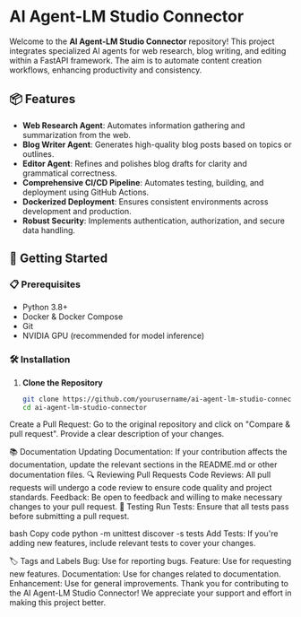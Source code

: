 # AI Agent-LM Studio Connector

Welcome to the **AI Agent-LM Studio Connector** repository! This project integrates specialized AI agents for web research, blog writing, and editing within a FastAPI framework. The aim is to automate content creation workflows, enhancing productivity and consistency.

## 📦 Features

- **Web Research Agent**: Automates information gathering and summarization from the web.
- **Blog Writer Agent**: Generates high-quality blog posts based on topics or outlines.
- **Editor Agent**: Refines and polishes blog drafts for clarity and grammatical correctness.
- **Comprehensive CI/CD Pipeline**: Automates testing, building, and deployment using GitHub Actions.
- **Dockerized Deployment**: Ensures consistent environments across development and production.
- **Robust Security**: Implements authentication, authorization, and secure data handling.

## 🚀 Getting Started

### 📋 Prerequisites

- Python 3.8+
- Docker & Docker Compose
- Git
- NVIDIA GPU (recommended for model inference)

### 🛠 Installation

1. **Clone the Repository**

   ```bash
   git clone https://github.com/yourusername/ai-agent-lm-studio-connector.git
   cd ai-agent-lm-studio-connector

Create a Pull Request: Go to the original repository and click on "Compare & pull request". Provide a clear description of your changes.

📚 Documentation
Updating Documentation: If your contribution affects the documentation, update the relevant sections in the README.md or other documentation files.
🔍 Reviewing Pull Requests
Code Reviews: All pull requests will undergo a code review to ensure code quality and project standards.
Feedback: Be open to feedback and willing to make necessary changes to your pull request.
🧪 Testing
Run Tests: Ensure that all tests pass before submitting a pull request.

bash
Copy code
python -m unittest discover -s tests
Add Tests: If you're adding new features, include relevant tests to cover your changes.

🏷️ Tags and Labels
Bug: Use for reporting bugs.
Feature: Use for requesting new features.
Documentation: Use for changes related to documentation.
Enhancement: Use for general improvements.
Thank you for contributing to the AI Agent-LM Studio Connector! We appreciate your support and effort in making this project better.

